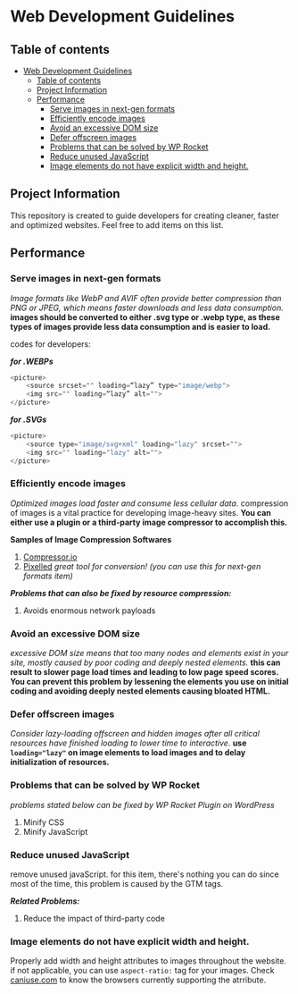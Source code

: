 # Web Development Guidelines

## Table of contents

- [Web Development Guidelines](#web-development-guidelines)
  - [Table of contents](#table-of-contents)
  - [Project Information](#project-information)
  - [Performance](#performance)
    - [Serve images in next-gen formats](#serve-images-in-next-gen-formats)
    - [Efficiently encode images](#efficiently-encode-images)
    - [Avoid an excessive DOM size](#avoid-an-excessive-dom-size)
    - [Defer offscreen images](#defer-offscreen-images)
    - [Problems that can be solved by WP Rocket](#problems-that-can-be-solved-by-wp-rocket)
    - [Reduce unused JavaScript](#reduce-unused-javascript)
    - [Image elements do not have explicit width and height.](#image-elements-do-not-have-explicit-width-and-height)




## Project Information
This repository is created to guide developers for creating cleaner, faster and optimized websites. Feel free to add items on this list.

## Performance

### Serve images in next-gen formats
_Image formats like WebP and AVIF often provide better compression than PNG or JPEG, which means faster downloads and less data consumption._
__images should be converted to either .svg type or .webp type, as these types of images provide less data consumption and is easier to load.__


codes for developers:

___for .WEBPs___
```javascript
<picture>
    <source srcset="" loading=“lazy” type="image/webp">
    <img src="" loading=“lazy” alt="">
</picture>
```

___for .SVGs___
```javascript
<picture>
    <source type="image/svg+xml" loading="lazy" srcset="">
    <img src="" loading="lazy" alt="">
</picture>
```

### Efficiently encode images
_Optimized images load faster and consume less cellular data._
compression of images is a vital practice for developing image-heavy sites. __You can either use a plugin or a third-party image compressor to accomplish this.__

__Samples of Image Compression Softwares__

1. [Compressor.io](https://compressor.io)
2. [Pixelled](https://pixelied.com/convert/png-converter/png-to-webp) _great tool for conversion! (you can use this for next-gen formats item)_

___Problems that can also be fixed by resource compression:___

1. Avoids enormous network payloads


### Avoid an excessive DOM size
_excessive DOM size means that too many nodes and elements exist in your site, mostly caused by poor coding and deeply nested elements._
__this can result to slower page load times and leading to low page speed scores. You can prevent this problem by lessening the elements you use on initial coding and avoiding deeply nested elements causing bloated HTML.__

### Defer offscreen images
_Consider lazy-loading offscreen and hidden images after all critical resources have finished loading to lower time to interactive._
__use `loading="lazy"` on image elements to load images and to delay initialization of resources.__

### Problems that can be solved by WP Rocket
_problems stated below can be fixed by WP Rocket Plugin on WordPress_
1. Minify CSS
1. Minify JavaScript

### Reduce unused JavaScript
remove unused javaScript. for this item, there's nothing you can do since most of the time, this problem is caused by the GTM tags.

___Related Problems:___

1. Reduce the impact of third-party code

### Image elements do not have explicit width and height.

Properly add width and height attributes to images throughout the website. if not applicable, you can use `aspect-ratio:` tag for your images. Check [caniuse.com](https://caniuse.com/mdn-css_properties_aspect-ratio) to know the browsers currently supporting the atrribute.